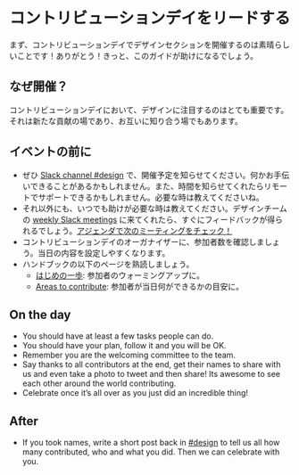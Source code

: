 <!-- # Leading a contribution day -->
# コントリビューションデイをリードする


<!-- First up, thanks for being amazing and taking time to run a design section at your contribution day. This guide hopefully will allow you to do that easily. -->
まず、コントリビューションデイでデザインセクションを開催するのは素晴らしいことです！ありがとう！きっと、このガイドが助けになるでしょう。

<!-- ## Why -->
## なぜ開催？

<!-- It is really important we have design represented at the contribution days. It is a way for us to get new contributions and also get to meet each other. -->
コントリビューションデイにおいて、デザインに注目するのはとても重要です。それは新たな貢献の場であり、お互いに知り合う場でもあります。

<!-- ## Before the event -->
## イベントの前に

<!-- *   Let us know in the [Slack channel #design](https://wordpress.slack.com/messages/C02S78ZAL) that you are going to be doing this. This way we can support you. If you tell us the time we may even be around to support remotely – please ask if you need this.
*   Ask for anything that needs help on. We have [weekly Slack meetings](https://wordpress.slack.com/messages/C02S78ZAL), coming to those and asking for what needs doing and letting us know, would get you instant feedback. [Check the next meeting time in the agenda.](https://make.wordpress.org/meetings/)
*   Ask the organisers of the contribution day how many people you will have at the day. This way you can know what to expect.
*   Familiarise yourself with the following handbook pages:
    *   [First steps](https://make.wordpress.org/design/handbook/get-involved/first-steps/): this will help you get people up and running.
    *   [Areas to contribute](https://make.wordpress.org/design/handbook/get-involved/areas-contribute/): this will help you work out what tasks people can do on the day.
*   Write a few sentences you can say as an introduction about what the design team does, should you get asked to say that at the start of the day. You can find some useful content on our [about page](https://make.wordpress.org/design/handbook/about-the-team/).
*   Get a list of a few tasks for contributors to do, ready to take to the day. Make sure these tasks include a range of tasks – not all design contributors will know code and that’s totally OK.
*   Work out a plan for the day. Here is a suggested format:
    *   **Brief welcome and introduction:** be careful to not make this a talk, do not speak too much during the day at contributors, help and guide them.
    *   **Setup sessions:** at some contribution days there will be at the start sessions on trac and/or setting up a local environment. If this is an option, give it to your contributors. Not all design contributors need it or will want it, but some will. Make sure they know its optional as you can contribute without.
    *   **Communication:** Get everyone set up on [Slack and subscribed to the make blog](https://make.wordpress.org/design/handbook/about-the-team/#communication).
    *   **Begin your session:** your role will be to support their contributions. As a lead of the day, you will unlikely get much contributing done, that’s OK as your contribution is helping all these people – that’s an incredible contribution.
    *   **Write the tasks out:** you can either do this on a whiteboard(if have one), with post-its or digitally in the Slack channel [#design](https://make.wordpress.org/design/tag/design/). Some may join your team later in the day and this means they can catch up. Also, it saves you repeating things all day.
    *   **The end**: at the end of the day you may be asked to summarise what your team did. Take a few minutes before the close to have a list of things ready. -->
*   ぜひ [Slack channel #design](https://wordpress.slack.com/messages/C02S78ZAL) で、開催予定を知らせてください。何かお手伝いできることがあるかもしれません。また、時間を知らせてくれたらリモートでサポートできるかもしれません。必要な時は教えてくださいね。
*   それ以外にも、いつでも助けが必要な時は教えてください。デザインチームの [weekly Slack meetings](https://wordpress.slack.com/messages/C02S78ZAL) に来てくれたら、すぐにフィードバックが得られるでしょう。[アジェンダで次のミーティングをチェック！](https://make.wordpress.org/meetings/)
*   コントリビューションデイのオーガナイザーに、参加者数を確認しましょう。当日の内容を設定しやすくなります。
*   ハンドブックの以下のページを熟読しましょう。
    *   [はじめの一歩](https://make.wordpress.org/design/handbook/get-involved/first-steps/): 参加者のウォーミングアップに。
    *   [Areas to contribute](https://make.wordpress.org/design/handbook/get-involved/areas-contribute/): 参加者が当日何ができるかの目安に。

## On the day

*   You should have at least a few tasks people can do.
*   You should have your plan, follow it and you will be OK.
*   Remember you are the welcoming committee to the team.
*   Say thanks to all contributors at the end, get their names to share with us and even take a photo to tweet and then share! Its awesome to see each other around the world contributing.
*   Celebrate once it’s all over as you just did an incredible thing!

## After

*   If you took names, write a short post back in [#design](https://make.wordpress.org/design/tag/design/) to tell us all how many contributed, who and what you did. Then we can celebrate with you.
